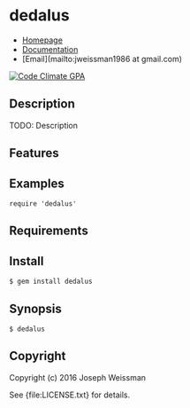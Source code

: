 # dedalus

* [Homepage](https://rubygems.org/gems/dedalus)
* [Documentation](http://rubydoc.info/gems/dedalus/frames)
* [Email](mailto:jweissman1986 at gmail.com)

[![Code Climate GPA](https://codeclimate.com/github//dedalus/badges/gpa.svg)](https://codeclimate.com/github//dedalus)

## Description

TODO: Description

## Features

## Examples

    require 'dedalus'

## Requirements

## Install

    $ gem install dedalus

## Synopsis

    $ dedalus

## Copyright

Copyright (c) 2016 Joseph Weissman

See {file:LICENSE.txt} for details.
